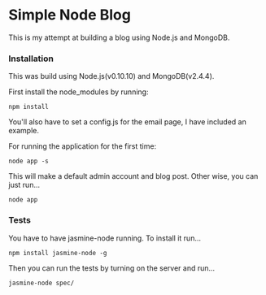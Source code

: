Simple Node Blog
=======

This is my attempt at building a blog using Node.js and MongoDB.

### Installation
This was build using Node.js(v0.10.10) and MongoDB(v2.4.4).

First install the node_modules by running:
```
npm install
```
You'll also have to set a config.js for the email page, I have included an example.

For running the application for the first time:
```
node app -s
```
This will make a default admin account and blog post. Other wise, you can just run...
```
node app
```

### Tests
You have to have jasmine-node running. To install it run...
```
npm install jasmine-node -g
```
Then you can run the tests by turning on the server and run...
```
jasmine-node spec/
```